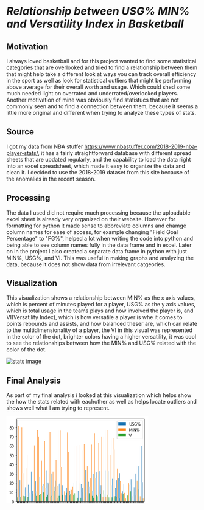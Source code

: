 # *Relationship between USG% MIN% and Versatility Index in Basketball*
## Motivation
I always loved basketball and for this project wanted to find some statistical categories that are overlooked and tried to find a relationship between them that might help take a different look at ways you can track overall efficiency in the sport as well as look for statistical outliers that might be performing above average for their overall worth and usage. Which could shed some much needed light on overrated and underrated/overlooked players. 
Another motivation of mine was obviously find statistucs that are not commonly seen and to find a connection between them, because it seems a little more original and different when trying to analyze these types of stats.
## Source 
I got my data from NBA stuffer https://www.nbastuffer.com/2018-2019-nba-player-stats/, it has a fairly straightforward database with different spread sheets that are updated regularly, and the capability to load the data right into an excel spreadsheet, which made it easy to organize the data and clean it. I decided to use the 2018-2019 dataset from this site because of the anomalies in the recent season.
## Processing
The data I used did not require much processing because the uploadable excel sheet is already very organized on their website. However for formatting for python it made sense to abbreviate columns and chamge column names for ease of access, for example changing "Field Goal Percentage" to "FG%", helped a lot when writing the code into python and being able to see column names fully in the data frame and in excel. Later on in the project I also created a separate data frame in python with just MIN%, USG%, and VI. This was useful in making graphs and analyzing the data, because it does not show data from irrelevant catgeories.
## Visualization
This visualization shows a relationship between MIN% as the x axis values, which is percent of minutes played for a player, USG% as the y axis values, which is total usage in the teams plays and how involved the player is, and VI(Versatility Index), which is how versatile a player is whe it comes to points rebounds and assists, and how balanced theser are, which can relate to the multidimensionality of a player, the VI in this visual was represented in the color of the dot, brighter colors having a higher versatility, it was cool to see the relationships between how the MIN% and USG% related with the color of the dot.

![stats image](https://user-images.githubusercontent.com/72179528/98887316-9b807900-244a-11eb-952d-0c9522258f77.png)

## Final Analysis
As part of my final analysis i looked at this visualization which helps show the how the stats related with eachother as well as helps locate outliers and shows well what I am trying to represent.

![stats image](https://github.com/coreyhemenway/Data115_project_data/blob/master/download%20(2).png)
